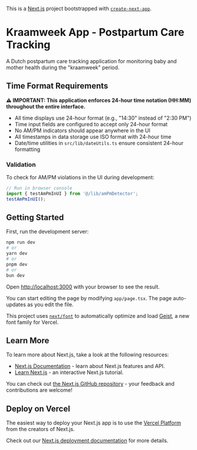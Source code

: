 This is a [Next.js](https://nextjs.org) project bootstrapped with [`create-next-app`](https://nextjs.org/docs/app/api-reference/cli/create-next-app).

# Kraamweek App - Postpartum Care Tracking

A Dutch postpartum care tracking application for monitoring baby and mother health during the "kraamweek" period.

## Time Format Requirements

**⚠️ IMPORTANT: This application enforces 24-hour time notation (HH:MM) throughout the entire interface.**

- All time displays use 24-hour format (e.g., "14:30" instead of "2:30 PM")
- Time input fields are configured to accept only 24-hour format
- No AM/PM indicators should appear anywhere in the UI
- All timestamps in data storage use ISO format with 24-hour time
- Date/time utilities in `src/lib/dateUtils.ts` ensure consistent 24-hour formatting

### Validation

To check for AM/PM violations in the UI during development:

```javascript
// Run in browser console
import { testAmPmInUI } from '@/lib/amPmDetector';
testAmPmInUI();
```

## Getting Started

First, run the development server:

```bash
npm run dev
# or
yarn dev
# or
pnpm dev
# or
bun dev
```

Open [http://localhost:3000](http://localhost:3000) with your browser to see the result.

You can start editing the page by modifying `app/page.tsx`. The page auto-updates as you edit the file.

This project uses [`next/font`](https://nextjs.org/docs/app/building-your-application/optimizing/fonts) to automatically optimize and load [Geist](https://vercel.com/font), a new font family for Vercel.

## Learn More

To learn more about Next.js, take a look at the following resources:

- [Next.js Documentation](https://nextjs.org/docs) - learn about Next.js features and API.
- [Learn Next.js](https://nextjs.org/learn) - an interactive Next.js tutorial.

You can check out [the Next.js GitHub repository](https://github.com/vercel/next.js) - your feedback and contributions are welcome!

## Deploy on Vercel

The easiest way to deploy your Next.js app is to use the [Vercel Platform](https://vercel.com/new?utm_medium=default-template&filter=next.js&utm_source=create-next-app&utm_campaign=create-next-app-readme) from the creators of Next.js.

Check out our [Next.js deployment documentation](https://nextjs.org/docs/app/building-your-application/deploying) for more details.
